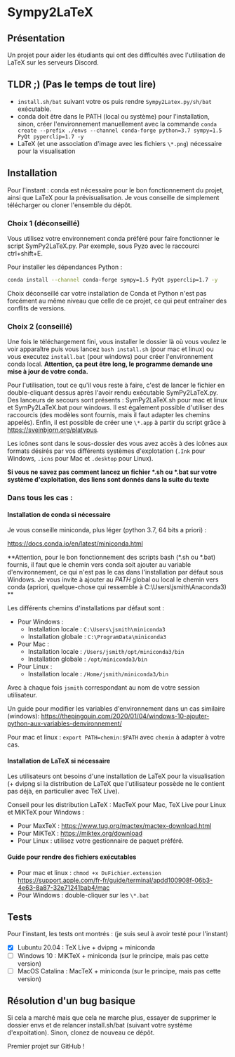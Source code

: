 # Sympy2LaTeX
## Présentation
Un projet pour aider les étudiants qui ont des difficultés avec l'utilisation de LaTeX sur les serveurs Discord.

## TLDR ;) (Pas le temps de tout lire)

* `install.sh/bat` suivant votre os puis rendre `Sympy2Latex.py/sh/bat` exécutable. 
* conda doit être dans le PATH (local ou système) pour l'installation, sinon, créer l'environnement manuellement avec la commande `conda create --prefix ./envs --channel conda-forge python=3.7 sympy=1.5 PyQt pyperclip=1.7 -y`
* LaTeX (et une association d'image avec les fichiers `\*.png`) nécessaire pour la visualisation

## Installation

Pour l'instant : conda est nécessaire pour le bon fonctionnement du projet, ainsi que LaTeX pour la prévisualisation. Je vous conseille de simplement télécharger ou cloner l'ensemble du dépôt.

### Choix 1 (déconseillé) 
Vous utilisez votre environnement conda préféré pour faire fonctionner le script SymPy2LaTeX.py. Par exemple, sous Pyzo avec le raccourci ctrl+shift+E. 

Pour installer les dépendances Python : 

```bash
conda install --channel conda-forge sympy=1.5 PyQt pyperclip=1.7 -y
```

Choix déconseillé car votre installation de Conda et Python n'est pas forcément au même niveau que celle de ce projet, ce qui peut entraîner des conflits de versions.

### Choix 2 (conseillé)

Une fois le téléchargement fini, vous installer le dossier là où vous voulez le voir apparaître puis vous lancez `bash install.sh` (pour mac et linux) ou vous executez `install.bat` (pour windows) pour créer l'environnement conda local. **Attention, ça peut être long, le programme demande une mise à jour de votre conda.**

Pour l'utilisation, tout ce qu'il vous reste à faire, c'est de lancer le fichier en double-cliquant dessus après l'avoir rendu exécutable SymPy2LaTeX.py. Des lanceurs de secours sont présents : SymPy2LaTeX.sh pour mac et linux et SymPy2LaTeX.bat pour windows. Il est également possible d'utiliser des raccourcis (des modèles sont fournis, mais il faut adapter les chemins appelés). Enfin, il est possible de créer une `\*.app` à partir du script grâce à https://sveinbjorn.org/platypus. 

Les icônes sont dans le sous-dossier des vous avez accès à des icônes aux formats désirés par vos différents systèmes d'explotation (`.Ink` pour Windows, `.icns` pour Mac et `.desktop` pour Linux).

**Si vous ne savez pas comment lancez un fichier \*.sh ou \*.bat sur votre système d'exploitation, des liens sont donnés dans la suite du texte**

### Dans tous les cas :

#### Installation de conda si nécessaire

Je vous conseille miniconda, plus léger (python 3.7, 64 bits a priori) :
 
https://docs.conda.io/en/latest/miniconda.html

**Attention, pour le bon fonctionnement des scripts bash (\*.sh ou \*.bat) fournis, il faut que le chemin vers conda soit ajouter au variable d'environnement, ce qui n'est pas le cas dans l'installation par défaut sous Windows. Je vous invite à ajouter au *PATH* global ou local le chemin vers conda (apriori, quelque-chose qui ressemble à C:\Users\jsmith\Anaconda3) **

Les différents chemins d'installations par défaut sont :
* Pour Windows :
    * Installation locale : `C:\Users\jsmith\miniconda3` 
    * Installation globale : `C:\ProgramData\miniconda3`
* Pour Mac : 
    * Installation locale : `/Users/jsmith/opt/miniconda3/bin`
    * Installation globale : `/opt/miniconda3/bin`
* Pour Linux :
    * Installation locale : `/Home/jsmith/miniconda3/bin`

Avec à chaque fois `jsmith` correspondant au nom de votre session utilisateur.

Un guide pour modifier les variables d'environnement dans un cas similaire (windows): https://thepingouin.com/2020/01/04/windows-10-ajouter-python-aux-variables-denvironnement/

Pour mac et linux : `export PATH=chemin:$PATH` avec `chemin` à adapter à votre cas.

#### Installation de LaTeX si nécessaire

Les utilisateurs ont besoins d'une installation de LaTeX pour la visualisation (+ dvipng si la distribution de LaTeX que l'utilisateur possède ne le contient pas déjà, en particulier avec TeX Live).

Conseil pour les distribution LaTeX : MacTeX pour Mac, TeX Live pour Linux et MiKTeX pour Windows :
* Pour MaxTeX : https://www.tug.org/mactex/mactex-download.html
* Pour MiKTeX : https://miktex.org/download
* Pour Linux : utilisez votre gestionnaire de paquet préféré.

#### Guide pour rendre des fichiers exécutables

* Pour mac et linux : `chmod +x DuFichier.extension` https://support.apple.com/fr-fr/guide/terminal/apdd100908f-06b3-4e63-8a87-32e71241bab4/mac
* Pour Windows : double-cliquer sur les `\*.bat`

## Tests 

Pour l'instant, les tests ont montrés : (je suis seul à avoir testé pour l'instant)

- [x] Lubuntu 20.04 : TeX Live + dvipng + miniconda
- [ ] Windows 10 : MiKTeX + miniconda (sur le principe, mais pas cette version)
- [ ] MacOS Catalina : MacTeX + miniconda (sur le principe, mais pas cette version)

## Résolution d'un bug basique

Si cela a marché mais que cela ne marche plus, essayer de supprimer le dossier envs et de relancer install.sh/bat (suivant votre système d'expoitation). Sinon, clonez de nouveau ce dépôt.

Premier projet sur GitHub !
